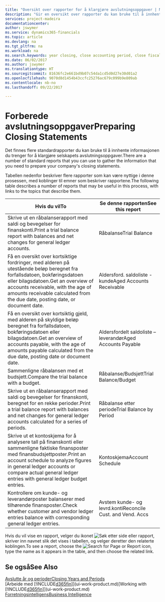 ```yaml
---
title: "Oversikt over rapporter for å klargjøre avslutningsoppgaver | Microsoft-dokumentasjon"
description: "Gir en oversikt over rapporter du kan bruke til å innhente informasjonen for å klargjøre selskapets avslutningsoppgaver når regnskapsåret er over."
services: project-madeira
documentationcenter: 
author: jswymer
ms.service: dynamics365-financials
ms.topic: article
ms.devlang: na
ms.tgt_pltfrm: na
ms.workload: na
ms.search.keywords: year closing, close accounting period, close fiscal year, aging, creditor payments, vendor payments, assets, liabilities, equity, analysis, reporting, financial report, business intelligence, BI, Power Bi, KPI
ms.date: 06/02/2017
ms.author: jswymer
ms.translationtype: HT
ms.sourcegitcommit: 81636fc2e661bd9b07c54da1cd5d0d27e30d01a2
ms.openlocfilehash: 9070d8d1454b43ccfc25276ac679c099b9e809ab
ms.contentlocale: nb-no
ms.lasthandoff: 09/22/2017

---
```

# <a name="preparing-closing-statements"></a><span data-ttu-id="91288-103">Forberede avslutningsoppgaver</span><span class="sxs-lookup"><span data-stu-id="91288-103">Preparing Closing Statements</span></span>
<span data-ttu-id="91288-104">Det finnes flere standardrapporter du kan bruke til å innhente informasjonen du trenger for å klargjøre selskapets avslutningsoppgaver.</span><span class="sxs-lookup"><span data-stu-id="91288-104">There are a number of standard reports that you can use to gather the information that you need to prepare your company's closing statements.</span></span>

<span data-ttu-id="91288-105">Tabellen nedenfor beskriver flere rapporter som kan være nyttige i denne prosessen, med koblinger til emner som beskriver rapportene.</span><span class="sxs-lookup"><span data-stu-id="91288-105">The following table describes a number of reports that may be useful in this process, with links to the topics that describe them.</span></span>

| <span data-ttu-id="91288-106">Hvis du vil</span><span class="sxs-lookup"><span data-stu-id="91288-106">To</span></span> | <span data-ttu-id="91288-107">Se denne rapporten</span><span class="sxs-lookup"><span data-stu-id="91288-107">See this report</span></span> |
| --- | --- |
| <span data-ttu-id="91288-108">Skrive ut en råbalanserapport med saldi og bevegelser for finanskonti.</span><span class="sxs-lookup"><span data-stu-id="91288-108">Print a trial balance report with balances and net changes for general ledger accounts.</span></span> |<span data-ttu-id="91288-109">Råbalanse</span><span class="sxs-lookup"><span data-stu-id="91288-109">Trial Balance</span></span> |
| <span data-ttu-id="91288-110">Få en oversikt over kortsiktige fordringer, med alderen på utestående beløp beregnet fra forfallsdatoen, bokføringsdatoen eller bilagsdatoen.</span><span class="sxs-lookup"><span data-stu-id="91288-110">Get an overview of accounts receivable, with the age of amounts receivable calculated from the due date, posting date, or document date.</span></span> |<span data-ttu-id="91288-111">Aldersford. saldoliste - kunde</span><span class="sxs-lookup"><span data-stu-id="91288-111">Aged Accounts Receivable</span></span> |
| <span data-ttu-id="91288-112">Få en oversikt over kortsiktig gjeld, med alderen på skyldige beløp beregnet fra forfallsdatoen, bokføringsdatoen eller bilagsdatoen.</span><span class="sxs-lookup"><span data-stu-id="91288-112">Get an overview of accounts payable, with the age of amounts payable calculated from the due date, posting date or document date.</span></span> |<span data-ttu-id="91288-113">Aldersfordelt saldoliste – leverandør</span><span class="sxs-lookup"><span data-stu-id="91288-113">Aged Accounts Payable</span></span> |
| <span data-ttu-id="91288-114">Sammenligne råbalansen med et budsjett.</span><span class="sxs-lookup"><span data-stu-id="91288-114">Compare the trial balance with a budget.</span></span> |<span data-ttu-id="91288-115">Råbalanse/Budsjett</span><span class="sxs-lookup"><span data-stu-id="91288-115">Trial Balance/Budget</span></span> |
| <span data-ttu-id="91288-116">Skrive ut en råbalanserapport med saldi og bevegelser for finanskonti, beregnet for en rekke perioder.</span><span class="sxs-lookup"><span data-stu-id="91288-116">Print a trial balance report with balances and net changes for general ledger accounts calculated for a series of periods.</span></span> |<span data-ttu-id="91288-117">Råbalanse etter periode</span><span class="sxs-lookup"><span data-stu-id="91288-117">Trial Balance by Period</span></span> |
| <span data-ttu-id="91288-118">Skrive ut et kontoskjema for å analysere tall på finanskonti eller sammenligne faktiske finansposter med finansbudsjettposter.</span><span class="sxs-lookup"><span data-stu-id="91288-118">Print an account schedule to analyze figures in general ledger accounts or compare actual general ledger entries with general ledger budget entries.</span></span> |<span data-ttu-id="91288-119">Kontoskjema</span><span class="sxs-lookup"><span data-stu-id="91288-119">Account Schedule</span></span> |
| <span data-ttu-id="91288-120">Kontrollere om kunde- og leverandørposter balanserer med tilhørende finansposter.</span><span class="sxs-lookup"><span data-stu-id="91288-120">Check whether customer and vendor ledger entries balance with corresponding general ledger entries.</span></span> |<span data-ttu-id="91288-121">Avstem kunde- og levrd.konti</span><span class="sxs-lookup"><span data-stu-id="91288-121">Reconcile Cust. and Vend. Accs</span></span> |

<span data-ttu-id="91288-122">Hvis du vil vise en rapport, velger du ikonet ![Søk etter side eller rapport](media/ui-search/search_small.png "Ikonet Søk etter side eller rapport"), skriver inn navnet slik det vises i tabellen, og velger deretter den relaterte koblingen.</span><span class="sxs-lookup"><span data-stu-id="91288-122">To see a report, choose the ![Search for Page or Report](media/ui-search/search_small.png "Search for Page or Report icon") icon, type the name as it appears in the table, and then choose the related link.</span></span>

## <a name="see-also"></a><span data-ttu-id="91288-123">Se også</span><span class="sxs-lookup"><span data-stu-id="91288-123">See Also</span></span>
[<span data-ttu-id="91288-124">Avslutte år og perioder</span><span class="sxs-lookup"><span data-stu-id="91288-124">Closing Years and Periods</span></span>](year-close-years-periods.md)  
<span data-ttu-id="91288-125">[Arbeide med [!INCLUDE[d365fin](includes/d365fin_md.md)]](ui-work-product.md)</span><span class="sxs-lookup"><span data-stu-id="91288-125">[Working with [!INCLUDE[d365fin](includes/d365fin_md.md)]](ui-work-product.md)</span></span>  
[<span data-ttu-id="91288-126">Forretningsintelligens</span><span class="sxs-lookup"><span data-stu-id="91288-126">Business Intelligence</span></span>](bi.md)

